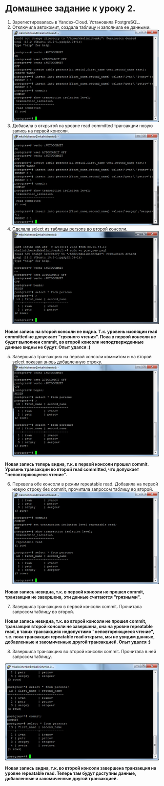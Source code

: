 # Домашнее задание к уроку 2.
1. Зарегистировалась в Yandex-Cloud. Установила PostgreSQL.
1. Отключила автокомит, создала таблицу и заполнила ее данными.
![Шаг2](/Less1_p2.jpg)
1. Добавила в открытой на уровне read committed транзакции новую запись на первой консоли.
![Шаг3](/Less1_p3.jpg)
1. Сделала select из таблицы persons во второй консоли.
![Шаг3](/Less1_p4.jpg)

**Новая запись на второй консоли не видна. Т.к. уровень изоляции read committed не допускает "грязного чтения". Пока в первой консоли не будет выполнен commit, во второй консоли неподтвержденные данные видны не будут. Опыт удался :)**

5. Завершила транзакцию на первой консоли коммитом и на второй select показал вновь добавленную строку.
![Шаг4](/Less1_p5.jpg)

**Новая запись теперь видна, т.к. в первой консоли прошел commit. Уровень транзакции во второй read committed, что допускает "неповторяющееся чтение".**

6. Перевела обе консоли в режим repeatable read. Добавила на первой новую строку без commit, прочитала запросом таблицу во второй.
![Шаг5](/Less1_p7.jpg)

**Новая запись невидна, т.к. в первой консоли не прошел commit, транзакция не завершена, эти данные считаются "грязными".**

7. Завершила транзакцию в первой консоли commit. Прочитала запросом таблицу во второй.

**Новая запись невидна, т.к. во второй консоли не прошел commit, транзакция второй консоли не завершена, она на уровне repeatable read, в таких транзакциях недопустимо "неповторяющееся чтение", т.е. пока транзакция repeatable read открыта, мы не увидим данные, добавленные и закомиченные другой транзакцией. Опыт удался :)**

8. Завершила транзакцию во второй консоли commit. Прочитала в ней запросом таблицу.

![Шаг7](/Less1_p9.jpg)

**Новая запись видна, т.к. во второй консоли завершена транзакция на уровне repeatable read. Теперь там будут доступны данные, добавленные и закомиченные другой транзакцией.**
